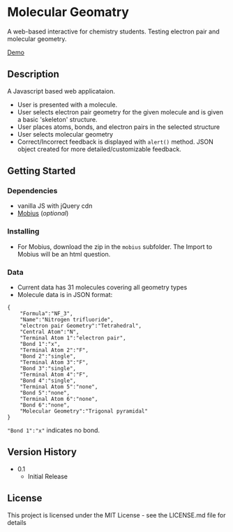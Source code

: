 # Molecular Geomatry

A web-based interactive for chemistry students. Testing electron pair and molecular geometry.

[Demo](https://codepen.io/cfrayne/full/mdXmJPe) 

## Description

A Javascript based web applicataion. 

- User is presented with a molecule.
- User selects electron pair geometry for the given molecule and is given a basic 'skeleton' structure.
- User places atoms, bonds, and electron pairs in the selected structure
- User selects molecular geometry
- Correct/Incorrect feedback is displayed with `alert()` method. JSON object created for more detailed/customizable feedback.

## Getting Started

### Dependencies

* vanilla JS with jQuery cdn
* [Mobius](https://www.digitaled.com/mobius) (*optional*) 

### Installing

* For Mobius, download the zip in the `mobius` subfolder. The Import to Mobius will be an html question.

### Data

* Current data has 31 molecules covering all geometry types
* Molecule data is in JSON format:

```
{
    "Formula":"NF_3",
    "Name":"Nitrogen trifluoride",
    "electron pair Geometry":"Tetrahedral",
    "Central Atom":"N",
    "Terminal Atom 1":"electron pair",
    "Bond 1":"x",
    "Terminal Atom 2":"F",
    "Bond 2":"single",
    "Terminal Atom 3":"F",
    "Bond 3":"single",
    "Terminal Atom 4":"F",
    "Bond 4":"single",
    "Terminal Atom 5":"none",
    "Bond 5":"none",
    "Terminal Atom 6":"none",
    "Bond 6":"none",
    "Molecular Geometry":"Trigonal pyramidal"
}
```

`"Bond 1":"x"` indicates no bond.   

## Version History

* 0.1
    * Initial Release

## License

This project is licensed under the MIT License - see the LICENSE.md file for details